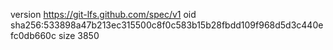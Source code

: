 version https://git-lfs.github.com/spec/v1
oid sha256:533898a47b213ec315500c8f0c583b15b28fbdd109f968d5d3c440efc0db660c
size 3850
